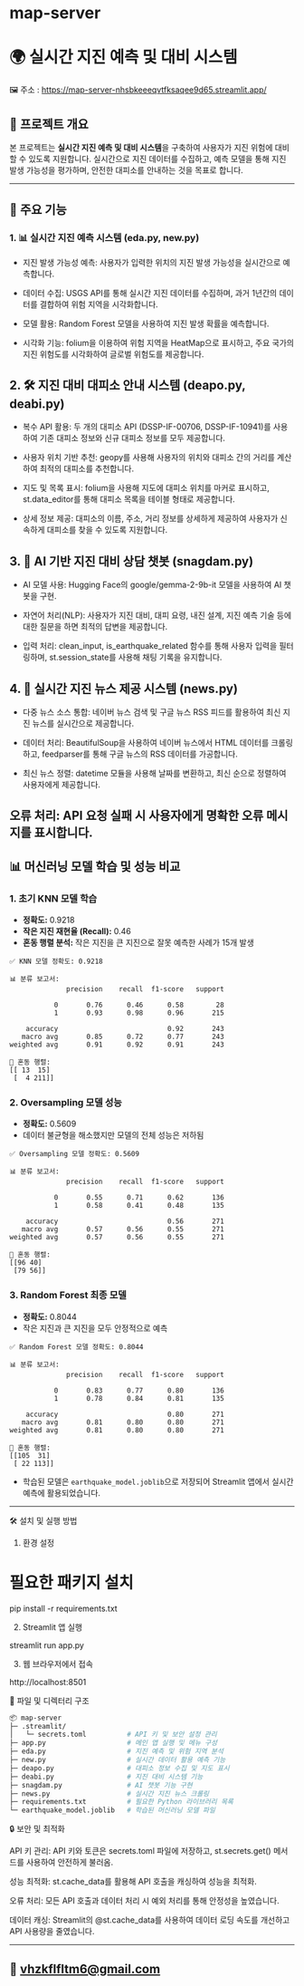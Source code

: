 # map-server

# 🌍 실시간 지진 예측 및 대비 시스템

🖼️ 주소 : https://map-server-nhsbkeeeqvtfksaqee9d65.streamlit.app/

## 📑 프로젝트 개요
본 프로젝트는 **실시간 지진 예측 및 대비 시스템**을 구축하여 사용자가 지진 위험에 대비할 수 있도록 지원합니다. 실시간으로 지진 데이터를 수집하고, 예측 모델을 통해 지진 발생 가능성을 평가하며, 안전한 대피소를 안내하는 것을 목표로 합니다.

---

## 🚀 주요 기능

### 1. 📊 실시간 지진 예측 시스템 (eda.py, new.py)

- 지진 발생 가능성 예측: 사용자가 입력한 위치의 지진 발생 가능성을 실시간으로 예측합니다.

- 데이터 수집: USGS API를 통해 실시간 지진 데이터를 수집하며, 과거 1년간의 데이터를 결합하여 위험 지역을 시각화합니다.

- 모델 활용: Random Forest 모델을 사용하여 지진 발생 확률을 예측합니다.

- 시각화 기능: folium을 이용하여 위험 지역을 HeatMap으로 표시하고, 주요 국가의 지진 위험도를 시각화하여 글로벌 위험도를 제공합니다.

## 2. 🛠️ 지진 대비 대피소 안내 시스템 (deapo.py, deabi.py)

- 복수 API 활용: 두 개의 대피소 API (DSSP-IF-00706, DSSP-IF-10941)를 사용하여 기존 대피소 정보와 신규 대피소 정보를 모두 제공합니다.

- 사용자 위치 기반 추천: geopy를 사용해 사용자의 위치와 대피소 간의 거리를 계산하여 최적의 대피소를 추천합니다.

- 지도 및 목록 표시: folium을 사용해 지도에 대피소 위치를 마커로 표시하고, st.data_editor를 통해 대피소 목록을 테이블 형태로 제공합니다.

- 상세 정보 제공: 대피소의 이름, 주소, 거리 정보를 상세하게 제공하여 사용자가 신속하게 대피소를 찾을 수 있도록 지원합니다.

## 3. 💬 AI 기반 지진 대비 상담 챗봇 (snagdam.py)

- AI 모델 사용: Hugging Face의 google/gemma-2-9b-it 모델을 사용하여 AI 챗봇을 구현.

- 자연어 처리(NLP): 사용자가 지진 대비, 대피 요령, 내진 설계, 지진 예측 기술 등에 대한 질문을 하면 최적의 답변을 제공합니다.

- 입력 처리: clean_input, is_earthquake_related 함수를 통해 사용자 입력을 필터링하며, st.session_state를 사용해 채팅 기록을 유지합니다.

## 4. 📰 실시간 지진 뉴스 제공 시스템 (news.py)

- 다중 뉴스 소스 통합: 네이버 뉴스 검색 및 구글 뉴스 RSS 피드를 활용하여 최신 지진 뉴스를 실시간으로 제공합니다.

- 데이터 처리: BeautifulSoup을 사용하여 네이버 뉴스에서 HTML 데이터를 크롤링하고, feedparser를 통해 구글 뉴스의 RSS 데이터를 가공합니다.

- 최신 뉴스 정렬: datetime 모듈을 사용해 날짜를 변환하고, 최신 순으로 정렬하여 사용자에게 제공합니다.

오류 처리: API 요청 실패 시 사용자에게 명확한 오류 메시지를 표시합니다.
---

## 📊 머신러닝 모델 학습 및 성능 비교
### 1. 초기 KNN 모델 학습
- **정확도:** 0.9218
- **작은 지진 재현율 (Recall):** 0.46
- **혼동 행렬 분석:** 작은 지진을 큰 지진으로 잘못 예측한 사례가 15개 발생

```
✅ KNN 모델 정확도: 0.9218

📊 분류 보고서:
              precision    recall  f1-score   support

           0       0.76      0.46      0.58        28
           1       0.93      0.98      0.96       215

    accuracy                           0.92       243
   macro avg       0.85      0.72      0.77       243
weighted avg       0.91      0.92      0.91       243

🧮 혼동 행렬:
[[ 13  15]
 [  4 211]]
```

### 2. Oversampling 모델 성능
- **정확도:** 0.5609
- 데이터 불균형을 해소했지만 모델의 전체 성능은 저하됨

```
✅ Oversampling 모델 정확도: 0.5609

📊 분류 보고서:
              precision    recall  f1-score   support

           0       0.55      0.71      0.62       136
           1       0.58      0.41      0.48       135

    accuracy                           0.56       271
   macro avg       0.57      0.56      0.55       271
weighted avg       0.57      0.56      0.55       271

🧮 혼동 행렬:
[[96 40]
 [79 56]]
```

### 3. Random Forest 최종 모델
- **정확도:** 0.8044
- 작은 지진과 큰 지진을 모두 안정적으로 예측

```
✅ Random Forest 모델 정확도: 0.8044

📊 분류 보고서:
              precision    recall  f1-score   support

           0       0.83      0.77      0.80       136
           1       0.78      0.84      0.81       135

    accuracy                           0.80       271
   macro avg       0.81      0.80      0.80       271
weighted avg       0.81      0.80      0.80       271

🧮 혼동 행렬:
[[105  31]
 [ 22 113]]
```

- 학습된 모델은 `earthquake_model.joblib`으로 저장되어 Streamlit 앱에서 실시간 예측에 활용되었습니다.

---

🛠️ 설치 및 실행 방법

1. 환경 설정

# 필요한 패키지 설치
pip install -r requirements.txt

2. Streamlit 앱 실행

streamlit run app.py

3. 웹 브라우저에서 접속

http://localhost:8501

📂 파일 및 디렉터리 구조
```bash
📦 map-server
├─ .streamlit/
│   └─ secrets.toml          # API 키 및 보안 설정 관리
├─ app.py                    # 메인 앱 실행 및 메뉴 구성
├─ eda.py                    # 지진 예측 및 위험 지역 분석
├─ new.py                    # 실시간 데이터 활용 예측 기능
├─ deapo.py                  # 대피소 정보 수집 및 지도 표시
├─ deabi.py                  # 지진 대비 시스템 기능
├─ snagdam.py                # AI 챗봇 기능 구현
├─ news.py                   # 실시간 지진 뉴스 크롤링
├─ requirements.txt          # 필요한 Python 라이브러리 목록
└─ earthquake_model.joblib   # 학습된 머신러닝 모델 파일


```

🔒 보안 및 최적화

API 키 관리: API 키와 토큰은 secrets.toml 파일에 저장하고, st.secrets.get() 메서드를 사용하여 안전하게 불러옴.

성능 최적화: st.cache_data를 활용해 API 호출을 캐싱하여 성능을 최적화.

오류 처리: 모든 API 호출과 데이터 처리 시 예외 처리를 통해 안정성을 높였습니다.

데이터 캐싱: Streamlit의 @st.cache_data를 사용하여 데이터 로딩 속도를 개선하고 API 사용량을 줄였습니다.


---

## 📧 vhzkflfltm6@gmail.com


